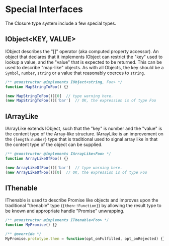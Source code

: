 # Special Interfaces

The Closure type system include a few special types.

## IObject<KEY, VALUE>

IObject describes the "[]" operator (aka computed property accessor). An object that declares that it implements IObject can restrict the "key" used to lookup a value, and the "value" that is expected to be returned.  This can be used to describe "map-like" objects.  As with all Objects, the key should be a `Symbol`, `number`, `string` or a value that reasonably coerces to `string`.

```javascript
/** @constructor @implements IObject<string, Foo> */
function MapStringToFoo() {}

(new MapStringToFoo())[0]  // type warning here.
(new MapStringToFoo())['bar']  // OK, the expression is of type Foo
```

## IArrayLike<VALUE>

IArrayLike extends IObject, such that the "key" is number and the "value" is the content type of the Array-like structure. IArrayLike is an improvement on the `{length:number}` type that is traditional used to signal array like in that the content type of the object can be supplied.

```javascript
/** @constructor @implements IArrayLike<Foo> */
function ArrayLikeOfFoo() {}

(new ArrayLikeOfFoo())['bar']  // type warning here.
(new ArrayLikeOfFoo())[0]  // OK, the expression is of type Foo
```

## IThenable<VALUE>

IThenable is used to describe Promise like objects and improves upon the traditional "thenable" type (`{then:!Function}`) by allowing the result type to be known and appropriate handle "Promise" unwrapping.

```javascript
/** @constructor @implements IThenable<Foo> */
function MyPromise() {}

/** @override */
MyPromise.prototype.then = function(opt_onFulfilled, opt_onRejected) {};
```


